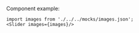 Component example:

```
import images from './../../mocks/images.json';
<Slider images={images}/>
```
